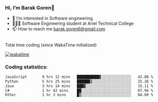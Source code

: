 ###  Hi, I’m Barak Goren👋
- 👀 I’m interested in Software engineering.
- 👨🏼‍🎓 Software Engineering student at Ariel Technical College
- 📫 How to reach me barak.goren6@gmail.com
##
Total time coding (since WakaTime initialized)

[![wakatime](https://wakatime.com/badge/user/5cc5ec80-a806-4ca2-a704-db29274e48cd.svg)](https://wakatime.com/@5cc5ec80-a806-4ca2-a704-db29274e48cd)

   
### Coding statistics:

<!--START_SECTION:waka-->

```txt
JavaScript       9 hrs 12 mins   ██████████▓░░░░░░░░░░░░░░   42.88 %
Python           5 hrs 25 mins   ██████▒░░░░░░░░░░░░░░░░░░   25.26 %
Java             3 hrs 14 mins   ███▓░░░░░░░░░░░░░░░░░░░░░   15.11 %
C#               1 hr 42 mins    ██░░░░░░░░░░░░░░░░░░░░░░░   07.94 %
Other            1 hr 3 mins     █▒░░░░░░░░░░░░░░░░░░░░░░░   04.89 %
```

<!--END_SECTION:waka-->

<!---
barakgoren/barakgoren is a ✨ special ✨ repository because its `README.md` (this file) appears on your GitHub profile.
You can click the Preview link to take a look at your changes.
--->
